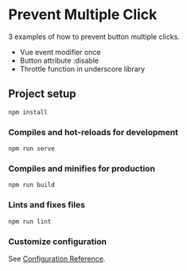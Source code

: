 # Prevent Multiple Click
3 examples of how to prevent button multiple clicks.
 * Vue event modifier once
 * Button attribute :disable
 * Throttle function in underscore library 
## Project setup
```
npm install
```

### Compiles and hot-reloads for development
```
npm run serve
```

### Compiles and minifies for production
```
npm run build
```

### Lints and fixes files
```
npm run lint
```

### Customize configuration
See [Configuration Reference](https://cli.vuejs.org/config/).
